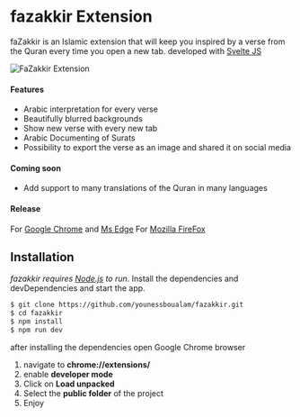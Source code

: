 # fazakkir Extension
faZakkir is an Islamic extension that will keep you inspired by a verse from the Quran every time you open a new tab. 
developed with [Svelte JS](https://svelte.dev) 

![FaZakkir Extension](https://lh3.googleusercontent.com/MVO1ajwrixKebeRrz7dB7-Hgo44xV6wqbvUfKXdj8DcWZiPVmWHnwYYyg52vIqwoRY7BPPEoDwg=w640-h400-e365-rj-sc0x00ffffff)

#### Features
* Arabic interpretation for every verse
* Beautifully blurred backgrounds
* Show new verse with every new tab
* Arabic Documenting of Surats
* Possibility to export the verse as an image and shared it on social media

#### Coming soon
* Add support to many translations of the Quran in many languages

#### Release
For [Google Chrome](https://chrome.google.com/webstore/detail/fazakkir-فَذَكِّــرْ/ffekjmkkgbpkeplldmbcmfhclffjkofo?hl=fr) and [Ms Edge](https://chrome.google.com/webstore/detail/fazakkir-فَذَكِّــرْ/ffekjmkkgbpkeplldmbcmfhclffjkofo?hl=fr)
For [Mozilla FireFox](https://addons.mozilla.org/fr/firefox/addon/fazakkir/)

## Installation
*fazakkir requires [Node.js](https://nodejs.org/) to run*.
Install the dependencies and devDependencies and start the app.

```sh
$ git clone https://github.com/younessboualam/fazakkir.git
$ cd fazakkir
$ npm install
$ npm run dev
```
after installing the dependencies open Google Chrome browser
1. navigate to **chrome://extensions/**
2. enable **developer mode**
3. Click on **Load unpacked**
4. Select the **public folder** of the project
5. Enjoy
